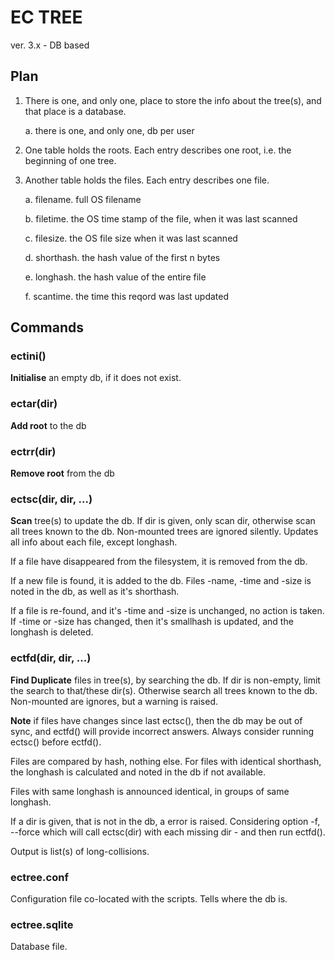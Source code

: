 # EC TREE

ver. 3.x - DB based

## Plan

1. There is one, and only one, place to store the info about the tree(s), and that place is a database.

    a. there is one, and only one, db per user
   
2. One table holds the roots. Each entry describes one root, i.e. the beginning of one tree. 
   
3. Another table holds the files. Each entry describes one file.
   
    a. filename. full OS filename
   
    b. filetime. the OS time stamp of the file, when it was last scanned
   
    c. filesize. the OS file size when it was last scanned
   
    d. shorthash. the hash value of the first n bytes
   
    e. longhash. the hash value of the entire file 
   
    f. scantime. the time this reqord was last updated


## Commands

### ectini()

**Initialise** an empty db, if it does not exist.

### ectar(dir)

**Add root** to the db

### ectrr(dir)

**Remove root** from the db

### ectsc(dir, dir, ...)

**Scan** tree(s) to update the db. If dir is given, only scan dir, otherwise scan all trees known to the db. Non-mounted trees are ignored silently. Updates all info about each file, except longhash. 

If a file have disappeared from the filesystem, it is removed from the db.

If a new file is found, it is added to the db. Files -name, -time and -size is noted in the db, as well as it's shorthash.

If a file is re-found, and it's -time and -size is unchanged, no action is taken. If -time or -size has changed, then it's smallhash is updated, and the longhash is deleted.

### ectfd(dir, dir, ...)

**Find Duplicate** files in tree(s), by searching the db. If dir is non-empty, limit the search to that/these dir(s). Otherwise search all trees known to the db. Non-mounted are ignores, but a warning is raised.

**Note** if files have changes since last ectsc(), then the db may be out of sync, and ectfd() will provide incorrect answers. Always consider running ectsc() before ectfd().

Files are compared by hash, nothing else. For files with identical shorthash, the longhash is calculated and noted in the db if not available.

Files with same longhash is announced identical, in groups of same longhash.

If a dir is given, that is not in the db, a error is raised. Considering option -f, --force which will call ectsc(dir) with each missing dir - and then run ectfd().

Output is list(s) of long-collisions.

### ectree.conf

Configuration file co-located with the scripts. Tells where the db is.

### ectree.sqlite

Database file.